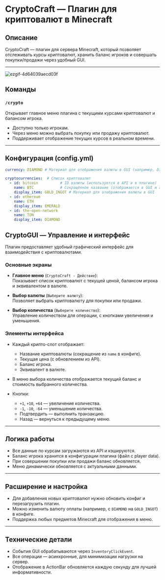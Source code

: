# CryptoCraft — Плагин для криптовалют в Minecraft

## Описание

CryptoCraft — плагин для сервера Minecraft, который позволяет отслеживать курсы криптовалют, хранить баланс игроков и совершать покупки/продажи через удобный GUI.

---

![ezgif-4d64039aecd03f](https://github.com/user-attachments/assets/b06b3de6-7bfa-4a47-863e-6fd08815901c)

## Команды

### `/crypto`

Открывает главное меню плагина с текущими курсами криптовалют и балансом игрока.

- Доступно только игрокам.
- Через меню можно выбрать покупку или продажу криптовалют.
- Поддерживает отображение текущих курсов в реальном времени.

---

## Конфигурация (config.yml)

```yaml
currency: DIAMOND # Материал для отображения валюты в GUI (например, DIAMOND, GOLD_INGOT)

cryptocurrencies:  # Список криптовалют
  - id: bitcoin          # ID валюты (используется в API и в плагине)
    name: BTC            # Сокращённое название (отображается в GUI и actionbar)
    display_item: GOLD_INGOT # Материал для отображения валюты в GUI
  - id: ethereum
    name: ETH
    display_item: EMERALD
  - id: the-open-network
    name: TON
    display_item: DIAMOND
```
## CryptoGUI — Управление и интерфейс

Плагин предоставляет удобный графический интерфейс для взаимодействия с криптовалютами.

### Основные экраны

- **Главное меню** (`CryptoCraft - Действие`):  
  Показывает список криптовалют с текущей ценой, балансом игрока и эквивалентом в валюте.

- **Выбор валюты** (`Выберите валюту`):  
  Позволяет выбрать криптовалюту для покупки или продажи.

- **Выбор количества** (`Выберите количество`):  
  Управление количеством для операции, с кнопками увеличения и уменьшения.

### Элементы интерфейса

- Каждый крипто-слот отображает:
  - Название криптовалюты (сокращение из `name` в конфиге).
  - Текущая цена (с обновлением из API).
  - Баланс игрока.
  - Эквивалент в валюте.

- В меню выбора количества отображается текущий баланс и стоимость выбранного количества.

- Кнопки:
  - `+1`, `+10`, `+64` — увеличение количества.
  - `-1`, `-10`, `-64` — уменьшение количества.
  - Подтвердить — выполнить транзакцию.
  - Назад — вернуться к предыдущему меню.

---

## Логика работы

- Все данные по курсам загружаются из API и кэшируются.
- Баланс игрока хранится в конфигурации плагина (файл с player data).
- При совершении покупки или продажи баланс обновляется.
- Меню динамически обновляется с актуальными данными.

---

## Расширение и настройка

- Для добавления новых криптовалют нужно обновить конфиг и перезагрузить плагин.
- Можно изменить валюту оплаты (например, с `DIAMOND` на `GOLD_INGOT`) в конфиге.
- Поддержка любых предметов Minecraft для отображения в меню.

---

## Технические детали

- События GUI обрабатываются через `InventoryClickEvent`.
- Все операции — асинхронные, для минимизации нагрузки на сервер.
- Отображение в ActionBar обновляется каждую секунду для лучшей информативности.
